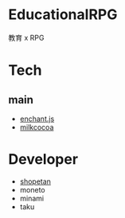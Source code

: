 # EducationalRPG
教育 x RPG

# Tech
## main
* [enchant.js](https://github.com/wise9/enchant.js)
* [milkcocoa](https://mlkcca.com)

# Developer
* [shopetan](https://github.com/shopetan)
* moneto
* minami
* taku
